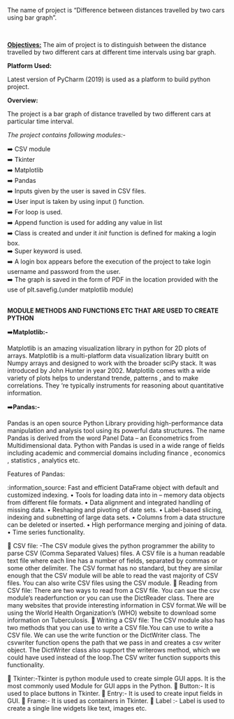 <p>The name of project is “Difference between distances travelled by two cars using bar graph”.</p>
<br>
<p><b><u>Objectives:</b></u>  The aim of project is to distinguish between the distance travelled by two different cars at different time intervals using bar graph.</p>

<p><b>Platform Used:</b></p> Latest version of PyCharm (2019) is used as a platform to build python project.

<p><b>Overview:</b></p> The project is a bar graph of distance travelled by two different cars at particular time interval. 
<p><i>The project contains following modules:-</i><p>
 
 ➡️ CSV module <br>
 ➡️ Tkinter <br>
 ➡️	Matplotlib <br>
 ➡️ Pandas <br>
 ➡️ Inputs given by the user is saved in CSV files. <br>
 ➡️ User input is taken by using input () function. <br>
 ➡️	For loop is used. <br>
 ➡️	Append function is used for adding any value in list <br>
 ➡️	Class is created and under it _init_  function is defined for making a login box. <br>
 ➡️	Super keyword is used. <br>
 ➡️	A login box appears before the execution of the project to take login username and password from the user. <br>
 ➡️	The graph is saved in the form of PDF in the location provided with the use of  plt.savefig.(under matplotlib module) <br>
 <br>
 
<p><b>MODULE METHODS AND FUNCTIONS ETC THAT ARE USED TO CREATE PYTHON</b></p>
➡️<b>Matplotlib:-</b>
<p>Matplotlib is an amazing visualization library in python for 2D plots of arrays. Matplotlib is a multi-platform data visualization library buitlt on Numpy arrays and designed to work with the broader sciPy stack. It was introduced by John Hunter in year 2002. Matplotlib comes with a wide variety of plots helps to understand trende, patterns , and to make correlations. They ‘re typically instruments for reasoning about quantitative information.</p>

➡️<b>Pandas:-</b>
<p>Pandas is an open source Python Library providing high-performance data manipulation and analysis tool using its powerful data structures. The name Pandas is derived from the word Panel Data – an Econometrics from Multidimensional data.  Python  with Pandas is used in a wide range of fields including academic and commercial domains including finance , economics , statistics , analytics etc.</p>

<p>Features of Pandas:</p>
:information_source: Fast and efficient DataFrame object with default and customized indexing.
•	Tools for loading data into in – memory data objects from different file formats.
•	Data alignment and integrated handling of missing data.
•	Reshaping and pivoting of date sets.
•	Label-based slicing, indexing and subnetting of large data sets.
•	Columns from a data structure can be deleted or inserted.
•	High performance merging and joining of data.
•	Time series functionality.

	CSV file: -The CSV module gives the python programmer the ability to parse CSV (Comma Separated Values) files. A CSV file is a human readable text file where each line has a number of fields, separated by commas or some other delimiter. The CSV format has no standard, but they are similar enough that the CSV module will be able to read the vast majority of CSV files. You can also write CSV files using the CSV module.
	Reading from CSV file:
There are two ways to read from a CSV file. You can sue the csv module’s readerfunction or you can use the DictReader class.
There are many websites that provide interesting information in CSV format.We will be using the World Health Organization’s (WHO) website to download some information on Tuberculosis.
	Writing a CSV file:
The CSV module also has two methods that you can use to write a CSV file.You can use to write a CSV file. We can use the write function or the DictWriter class.
The csvwriter function opens the path that we pass in and creates a csv writer object. The DictWriter class also support the writerows method, which we could have used instead of the loop.The CSV writer function supports this functionality.

	Tkinter:-Tkinter is python module used to create simple GUI apps. It is the most commonly used 
Module for GUI apps in the Python.
	Button:- It is used to place buttons in Tkinter.
	Entry:- It is used to create input fields in GUI.
	Frame:- It is used as containers in Tkinter.
	Label :- Label is used to create a single line widgets like text, images etc.





                                                                 
 

